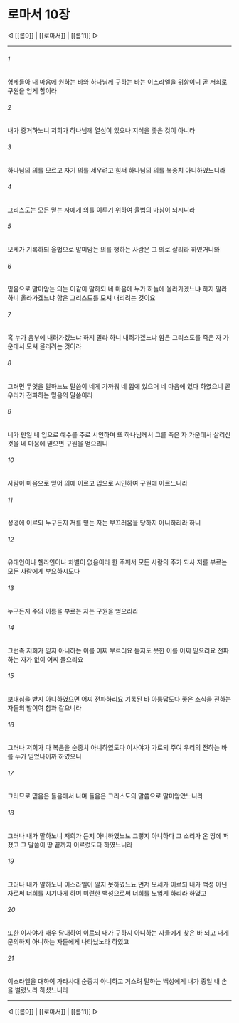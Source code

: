 # 로마서 10장

◁ [[롬9]] | [[로마서]] | [[롬11]] ▷
***

###### 1
형제들아 내 마음에 원하는 바와 하나님께 구하는 바는 이스라엘을 위함이니 곧 저희로 구원을 얻게 함이라

###### 2
내가 증거하노니 저희가 하나님께 열심이 있으나 지식을 좇은 것이 아니라

###### 3
하나님의 의를 모르고 자기 의를 세우려고 힘써 하나님의 의를 복종치 아니하였느니라

###### 4
그리스도는 모든 믿는 자에게 의를 이루기 위하여 율법의 마침이 되시니라

###### 5
모세가 기록하되 율법으로 말미암는 의를 행하는 사람은 그 의로 살리라 하였거니와

###### 6
믿음으로 말미암는 의는 이같이 말하되 네 마음에 누가 하늘에 올라가겠느냐 하지 말라 하니 올라가겠느냐 함은 그리스도를 모셔 내리려는 것이요

###### 7
혹 누가 음부에 내려가겠느냐 하지 말라 하니 내려가겠느냐 함은 그리스도를 죽은 자 가운데서 모셔 올리려는 것이라

###### 8
그러면 무엇을 말하느뇨 말씀이 네게 가까워 네 입에 있으며 네 마음에 있다 하였으니 곧 우리가 전파하는 믿음의 말씀이라

###### 9
네가 만일 네 입으로 예수를 주로 시인하며 또 하나님께서 그를 죽은 자 가운데서 살리신 것을 네 마음에 믿으면 구원을 얻으리니

###### 10
사람이 마음으로 믿어 의에 이르고 입으로 시인하여 구원에 이르느니라

###### 11
성경에 이르되 누구든지 저를 믿는 자는 부끄러움을 당하지 아니하리라 하니

###### 12
유대인이나 헬라인이나 차별이 없음이라 한 주께서 모든 사람의 주가 되사 저를 부르는 모든 사람에게 부요하시도다

###### 13
누구든지 주의 이름을 부르는 자는 구원을 얻으리라

###### 14
그런즉 저희가 믿지 아니하는 이를 어찌 부르리요 듣지도 못한 이를 어찌 믿으리요 전파하는 자가 없이 어찌 들으리요

###### 15
보내심을 받지 아니하였으면 어찌 전파하리요 기록된 바 아름답도다 좋은 소식을 전하는 자들의 발이여 함과 같으니라

###### 16
그러나 저희가 다 복음을 순종치 아니하였도다 이사야가 가로되 주여 우리의 전하는 바를 누가 믿었나이까 하였으니

###### 17
그러므로 믿음은 들음에서 나며 들음은 그리스도의 말씀으로 말미암았느니라

###### 18
그러나 내가 말하노니 저희가 듣지 아니하였느뇨 그렇지 아니하다 그 소리가 온 땅에 퍼졌고 그 말씀이 땅 끝까지 이르렀도다 하였느니라

###### 19
그러나 내가 말하노니 이스라엘이 알지 못하였느뇨 먼저 모세가 이르되 내가 백성 아닌 자로써 너희를 시기나게 하며 미련한 백성으로써 너희를 노엽게 하리라 하였고

###### 20
또한 이사야가 매우 담대하여 이르되 내가 구하지 아니하는 자들에게 찾은 바 되고 내게 문의하지 아니하는 자들에게 나타났노라 하였고

###### 21
이스라엘을 대하여 가라사대 순종치 아니하고 거스려 말하는 백성에게 내가 종일 내 손을 벌렸노라 하셨느니라

***
◁ [[롬9]] | [[로마서]] | [[롬11]] ▷
